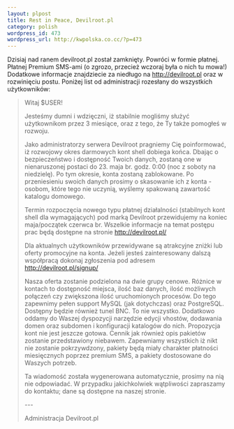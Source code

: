 ```yaml
--- 
layout: plpost
title: Rest in Peace, Devilroot.pl
category: polish
wordpress_id: 473
wordpress_url: http://kwpolska.co.cc/?p=473
---
```

Dzisiaj nad ranem devilroot.pl został zamknięty. Powróci w formie płatnej. Płatnej Premium SMS-ami (o zgrozo, przecież wczoraj była o nich tu mowa!) Dodatkowe informacje znajdziecie za niedługo na <http://devilroot.pl> oraz w rozwinięciu postu.
Poniżej list od administracji rozesłany do wszystkich użytkowników:
>Witaj $USER!
>
>Jesteśmy dumni i wdzięczni, iż stabilnie mogliśmy służyć użytkownikom przez 3 miesiące, oraz z tego, że Ty także pomogłeś w rozwoju.
>
>Jako administratorzy serwera Devilroot pragniemy Cię poinformować, iż rozwojowy okres darmowych kont shell dobiega końca. Dbając o bezpieczeństwo i dostępność Twoich danych, zostaną one w nienaruszonej postaci do 23. maja br. godz. 0:00 (noc z soboty na niedzielę). Po tym okresie, konta zostaną zablokowane.
>Po przeniesieniu swoich danych prosimy o skasowanie ich z konta - osobom, które tego nie uczynią, wyślemy spakowaną zawartość katalogu domowego.
>
>Termin rozpoczęcia nowego typu płatnej działalności (stabilnych kont shell dla wymagających) pod marką Devilroot przewidujemy na koniec maja/początek czerwca br. Wszelkie informacje na temat postępu prac będą dostępne na stronie http://devilroot.pl/
>
>Dla aktualnych użytkowników przewidywane są atrakcyjne zniżki lub oferty promocyjne na konta. Jeżeli jesteś zainteresowany dalszą współpracą dokonaj zgłoszenia pod adresem http://devilroot.pl/signup/
>
>Nasza oferta zostanie podzielona na dwie grupy cenowe. Różnice w kontach to dostępność miejsca, ilość baz danych, ilość możliwych połączeń czy zwiększona ilość uruchomionych procesów. Do tego zapewnimy pełen support MySQL (jak dotychczas) oraz PostgreSQL. Dostępny będzie również tunel BNC. To nie wszystko. Dodatkowo oddamy do Waszej dyspozycji narzędzie edycji vhostów, dodawania domen oraz subdomen i konfiguracji katalogów do nich.
>Propozycja kont nie jest jeszcze gotowa. Cennik jak również opis pakietów zostanie przedstawiony niebawem. Zapewniamy wszystkich iż nikt nie zostanie pokrzywdzony, pakiety będą miały charakter płatności miesięcznych poprzez premium SMS, a pakiety dostosowane do Waszych potrzeb.
>
>Ta wiadomość została wygenerowana automatycznie, prosimy na nią nie odpowiadać. W przypadku jakichkolwiek wątpliwości zapraszamy do kontaktu; dane są dostępne na naszej stronie.
>
>\---
>
>Administracja Devilroot.pl
